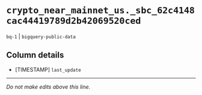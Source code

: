 # `crypto_near_mainnet_us._sbc_62c4148cac44419789d2b42069520ced`
`bq-1` | `bigquery-public-data`

## Column details
* [TIMESTAMP] `last_update`

-------------------------------------------------------------------------------
*Do not make edits above this line.*
